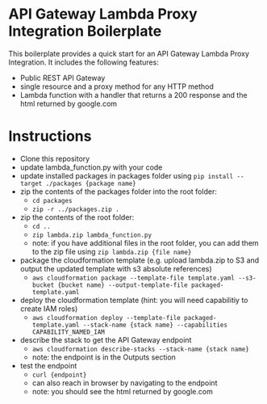 # API Gateway Lambda Proxy Integration Boilerplate
This boilerplate provides a quick start for an API Gateway Lambda Proxy Integration. It includes the following features:
- Public REST API Gateway 
- single resource and a proxy method for any HTTP method
- Lambda function with a handler that returns a 200 response and the html returned by google.com
# Instructions
- Clone this repository
- update lambda_function.py with your code
- update installed packages in packages folder using ```pip install --target ./packages {package name}```
- zip the contents of the packages folder into the root folder:
    - ```cd packages```
    - ```zip -r ../packages.zip .```
- zip the contents of the root folder:
    - ```cd ..```
    - ```zip lambda.zip lambda_function.py```
    - note: if you have additional files in the root folder, you can add them to the zip file using ```zip lambda.zip {file name}```
- package the cloudformation template (e.g. upload lambda.zip to S3 and output the updated template with s3 absolute references)
    - ```aws cloudformation package --template-file template.yaml --s3-bucket {bucket name} --output-template-file packaged-template.yaml```
- deploy the cloudformation template (hint: you will need capabilitiy to create IAM roles)
    - ```aws cloudformation deploy --template-file packaged-template.yaml --stack-name {stack name} --capabilities CAPABILITY_NAMED_IAM```
- describe the stack to get the API Gateway endpoint
    - ```aws cloudformation describe-stacks --stack-name {stack name}```
    - note: the endpoint is in the Outputs section
- test the endpoint
    - ```curl {endpoint}```
    - can also reach in browser by navigating to the endpoint
    - note: you should see the html returned by google.com